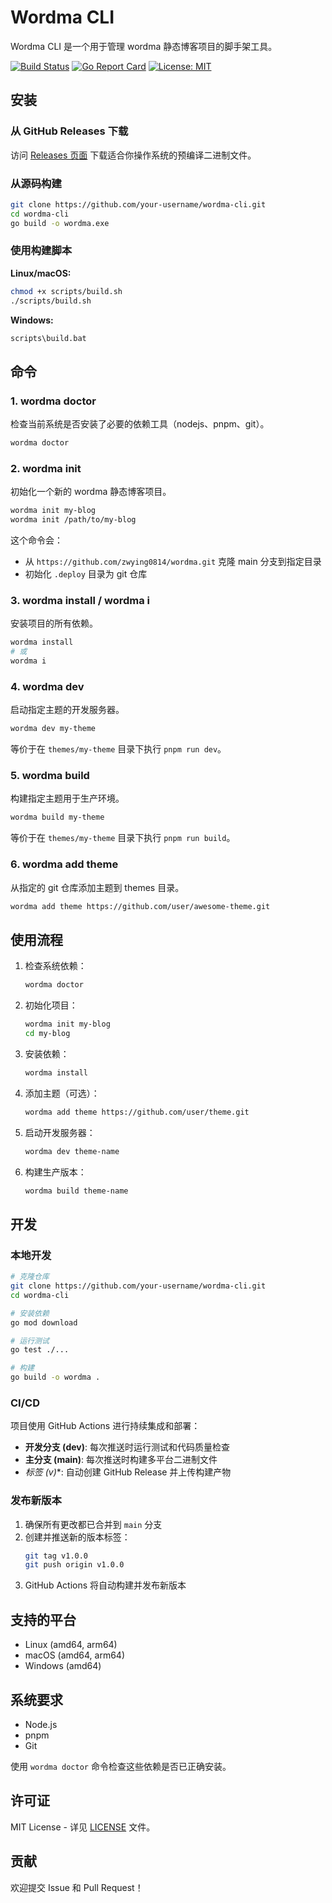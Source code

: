 # Wordma CLI

Wordma CLI 是一个用于管理 wordma 静态博客项目的脚手架工具。

[![Build Status](https://github.com/your-username/wordma-cli/workflows/Build%20and%20Release/badge.svg)](https://github.com/your-username/wordma-cli/actions)
[![Go Report Card](https://goreportcard.com/badge/github.com/your-username/wordma-cli)](https://goreportcard.com/report/github.com/your-username/wordma-cli)
[![License: MIT](https://img.shields.io/badge/License-MIT-yellow.svg)](https://opensource.org/licenses/MIT)

## 安装

### 从 GitHub Releases 下载

访问 [Releases 页面](https://github.com/your-username/wordma-cli/releases) 下载适合你操作系统的预编译二进制文件。

### 从源码构建

```bash
git clone https://github.com/your-username/wordma-cli.git
cd wordma-cli
go build -o wordma.exe
```

### 使用构建脚本

**Linux/macOS:**
```bash
chmod +x scripts/build.sh
./scripts/build.sh
```

**Windows:**
```cmd
scripts\build.bat
```

## 命令

### 1. wordma doctor
检查当前系统是否安装了必要的依赖工具（nodejs、pnpm、git）。

```bash
wordma doctor
```

### 2. wordma init <name>
初始化一个新的 wordma 静态博客项目。

```bash
wordma init my-blog
wordma init /path/to/my-blog
```

这个命令会：
- 从 `https://github.com/zwying0814/wordma.git` 克隆 main 分支到指定目录
- 初始化 `.deploy` 目录为 git 仓库

### 3. wordma install / wordma i
安装项目的所有依赖。

```bash
wordma install
# 或
wordma i
```

### 4. wordma dev <theme-name>
启动指定主题的开发服务器。

```bash
wordma dev my-theme
```

等价于在 `themes/my-theme` 目录下执行 `pnpm run dev`。

### 5. wordma build <theme-name>
构建指定主题用于生产环境。

```bash
wordma build my-theme
```

等价于在 `themes/my-theme` 目录下执行 `pnpm run build`。

### 6. wordma add theme <git-url>
从指定的 git 仓库添加主题到 themes 目录。

```bash
wordma add theme https://github.com/user/awesome-theme.git
```

## 使用流程

1. 检查系统依赖：
   ```bash
   wordma doctor
   ```

2. 初始化项目：
   ```bash
   wordma init my-blog
   cd my-blog
   ```

3. 安装依赖：
   ```bash
   wordma install
   ```

4. 添加主题（可选）：
   ```bash
   wordma add theme https://github.com/user/theme.git
   ```

5. 启动开发服务器：
   ```bash
   wordma dev theme-name
   ```

6. 构建生产版本：
   ```bash
   wordma build theme-name
   ```

## 开发

### 本地开发

```bash
# 克隆仓库
git clone https://github.com/your-username/wordma-cli.git
cd wordma-cli

# 安装依赖
go mod download

# 运行测试
go test ./...

# 构建
go build -o wordma .
```

### CI/CD

项目使用 GitHub Actions 进行持续集成和部署：

- **开发分支 (dev)**: 每次推送时运行测试和代码质量检查
- **主分支 (main)**: 每次推送时构建多平台二进制文件
- **标签 (v*)**: 自动创建 GitHub Release 并上传构建产物

### 发布新版本

1. 确保所有更改都已合并到 `main` 分支
2. 创建并推送新的版本标签：
   ```bash
   git tag v1.0.0
   git push origin v1.0.0
   ```
3. GitHub Actions 将自动构建并发布新版本

## 支持的平台

- Linux (amd64, arm64)
- macOS (amd64, arm64)
- Windows (amd64)

## 系统要求

- Node.js
- pnpm
- Git

使用 `wordma doctor` 命令检查这些依赖是否已正确安装。

## 许可证

MIT License - 详见 [LICENSE](LICENSE) 文件。

## 贡献

欢迎提交 Issue 和 Pull Request！